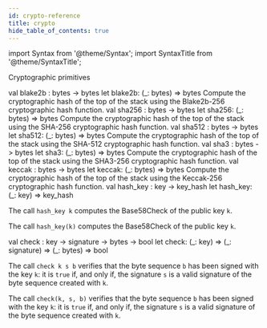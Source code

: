 ```yaml
---
id: crypto-reference
title: crypto
hide_table_of_contents: true
---
```

import Syntax from '@theme/Syntax';
import SyntaxTitle from '@theme/SyntaxTitle';


Cryptographic primitives


<SyntaxTitle syntax="cameligo">
val blake2b : bytes -&gt; bytes
</SyntaxTitle>
<SyntaxTitle syntax="jsligo">
let blake2b: (&#95;: bytes) =&gt; bytes
</SyntaxTitle>
Compute the cryptographic hash of the top of the stack using the
    Blake2b-256 cryptographic hash function.


<SyntaxTitle syntax="cameligo">
val sha256 : bytes -&gt; bytes
</SyntaxTitle>
<SyntaxTitle syntax="jsligo">
let sha256: (&#95;: bytes) =&gt; bytes
</SyntaxTitle>
Compute the cryptographic hash of the top of the stack using the
    SHA-256 cryptographic hash function.


<SyntaxTitle syntax="cameligo">
val sha512 : bytes -&gt; bytes
</SyntaxTitle>
<SyntaxTitle syntax="jsligo">
let sha512: (&#95;: bytes) =&gt; bytes
</SyntaxTitle>
Compute the cryptographic hash of the top of the stack using the
    SHA-512 cryptographic hash function.


<SyntaxTitle syntax="cameligo">
val sha3 : bytes -&gt; bytes
</SyntaxTitle>
<SyntaxTitle syntax="jsligo">
let sha3: (&#95;: bytes) =&gt; bytes
</SyntaxTitle>
Compute the cryptographic hash of the top of the stack using the
    SHA3-256 cryptographic hash function.


<SyntaxTitle syntax="cameligo">
val keccak : bytes -&gt; bytes
</SyntaxTitle>
<SyntaxTitle syntax="jsligo">
let keccak: (&#95;: bytes) =&gt; bytes
</SyntaxTitle>
Compute the cryptographic hash of the top of the stack using the
    Keccak-256 cryptographic hash function.


<SyntaxTitle syntax="cameligo">
val hash&#95;key : key -&gt; key&#95;hash
</SyntaxTitle>
<SyntaxTitle syntax="jsligo">
let hash&#95;key: (&#95;: key) =&gt; key&#95;hash
</SyntaxTitle>
<Syntax syntax="cameligo">

The call `hash_key k` computes the Base58Check of the public key
    `k`.

</Syntax>

<Syntax syntax="jsligo">

The call `hash_key(k)` computes the Base58Check of the public key
    `k`.

</Syntax>


<SyntaxTitle syntax="cameligo">
val check : key -&gt; signature -&gt; bytes -&gt; bool
</SyntaxTitle>
<SyntaxTitle syntax="jsligo">
let check: (&#95;: key) =&gt; (&#95;: signature) =&gt; (&#95;: bytes) =&gt; bool
</SyntaxTitle>
<Syntax syntax="cameligo">

The call `check k s b` verifies that the byte sequence `b` has
    been signed with the key `k`: it is `true` if, and only if, the
    signature `s` is a valid signature of the byte sequence created
    with `k`.

</Syntax>

<Syntax syntax="jsligo">

The call `check(k, s, b)` verifies that the byte sequence `b` has
    been signed with the key `k`: it is `true` if, and only if, the
    signature `s` is a valid signature of the byte sequence created
    with `k`.

</Syntax>
